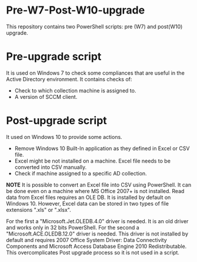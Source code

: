 # Pre-W7-Post-W10-upgrade
This repository contains two PowerShell scripts: pre (W7) and post(W10) upgrade.


# Pre-upgrade script 

It is used on Windows 7  to check some compliances that are useful in the Active Directory environment. It contains checks of:
- Check to which collection machine is assigned to.
- A version of SCCM client.

# Post-upgrade script
It used on Windows 10 to provide some actions. 
- Remove Windows 10 Built-In application as they defined in Excel or CSV file.
- Excel might be not installed on a machine. Excel file needs to be converted into CSV manually.
- Check if machine assigned to a specific AD collection.

**NOTE** It is possible to convert an Excel file into CSV using PowerShell. It can be done even on a machine where MS Office 2007+ is not installed. Read data from Excel files requires an OLE DB. It is installed by default on Windows 10. However, Excel data can be stored in two types of file extensions ".xls" or ".xlsx". 

For the first a "Microsoft.Jet.OLEDB.4.0" driver is needed. It is an old driver and works only in 32 bits PowerShell. For the second a "Microsoft.ACE.OLEDB.12.0" driver is needed. This driver is not installed by default and requires 2007 Office System Driver: Data Connectivity Components and Microsoft Access Database Engine 2010 Redistributable. This overcomplicates Post upgrade process so it is not used in a script.
